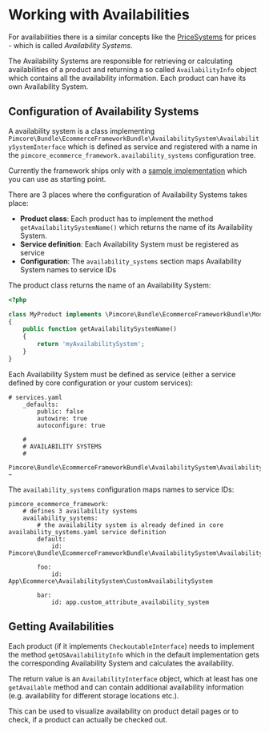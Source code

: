 # Working with Availabilities

For availabilities there is a similar concepts like the [PriceSystems](./09_Working_with_Prices/01_Price_Systems_and_getting_Prices.md) 
for prices - which is called *Availability Systems*.

The Availability Systems are responsible for retrieving or calculating availabilities of a product and returning a so called
`AvailabilityInfo` object which contains all the availability information.
Each product can have its own Availability System. 

## Configuration of Availability Systems

A availability system is a class implementing `Pimcore\Bundle\EcommerceFrameworkBundle\AvailabilitySystem\AvailabilitySystemInterface` which 
is defined as service and registered with a name in the `pimcore_ecommerce_framework.availability_systems` configuration tree. 

Currently the framework ships only with a [sample implementation](https://github.com/pimcore/pimcore/blob/10.5/bundles/EcommerceFrameworkBundle/AvailabilitySystem/AvailabilitySystem.php#L20)
which you can use as starting point.

There are 3 places where the configuration of Availability Systems takes place: 

- **Product class**: Each product has to implement the method `getAvailabilitySystemName()` which returns the name of its 
  Availability System. 
- **Service definition**: Each Availability System must be registered as service
- **Configuration**: The `availability_systems` section maps Availability System names to service IDs  


The product class returns the name of an Availability System:

```php
<?php

class MyProduct implements \Pimcore\Bundle\EcommerceFrameworkBundle\Model\CheckoutableInterface
{
    public function getAvailabilitySystemName()
    {
        return 'myAvailabilitySystem';
    }
}
```

Each Availability System must be defined as service (either a service defined by core configuration or your custom services):

```
# services.yaml
    _defaults:
        public: false
        autowire: true
        autoconfigure: true

    #
    # AVAILABILITY SYSTEMS
    #
    Pimcore\Bundle\EcommerceFrameworkBundle\AvailabilitySystem\AvailabilitySystem: ~
```


The `availability_systems` configuration maps names to service IDs:

```
pimcore_ecommerce_framework:
    # defines 3 availability systems
    availability_systems:
        # the availability system is already defined in core availability_systems.yaml service definition
        default:
            id: Pimcore\Bundle\EcommerceFrameworkBundle\AvailabilitySystem\AvailabilitySystem
       
        foo:
            id: App\Ecommerce\AvailabilitySystem\CustomAvailabilitySystem
            
        bar:
            id: app.custom_attribute_availability_system

```


## Getting Availabilities
Each product (if it implements `CheckoutableInterface`) needs to implement the method `getOSAvailabilityInfo` which in the default
implementation gets the corresponding Availability System and calculates the availability. 

The return value is an `AvailabilityInterface` object, which at least has one `getAvailable` method and can contain additional 
availability information (e.g. availability for different storage locations etc.). 

This can be used to visualize availability on product detail pages or to check, if a product can actually be checked out.   

